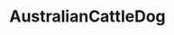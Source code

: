 ---
title: AustralianCattleDog
crosslinks:
- livven
- Dogtraining
- dogs
- rarepuppers
- 34q72ah
- aww
- dogscarryingthings
- pics
- metric_units
- puppy101
- Zoomies
- OSHA
- redditgetsdrawn
- dogtraining
---